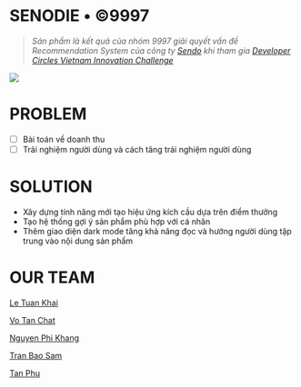 # SENODIE • ©9997

> *Sản phẩm là kết quả của nhóm 9997 giải quyết vấn đề Recommendation System của công ty [Sendo](https://www.sendo.vn/)  khi tham gia [Developer Circles Vietnam Innovation Challenge](https://www.facebook.com/groups/hoidevcvietnam/)*

![](https://i.imgur.com/KRlb1Z8.png?raw=true)

# PROBLEM

- [ ]  Bài toán về doanh thu
- [ ]  Trải nghiệm người dùng và cách tăng trải nghiệm người dùng

# SOLUTION

- Xây dựng tính năng mới tạo hiệu ứng kích cầu dựa trên điểm thưởng
- Tạo hệ thống gợi ý sản phẩm phù hợp với cá nhân
- Thêm giao diện dark mode tăng khả năng đọc và hướng người dùng tập trung vào nội dung sản phẩm

# OUR TEAM

[Le Tuan Khai](https://www.facebook.com/leek.leekhai18)

[Vo Tan Chat](https://www.facebook.com/tanchatvo)  

[Nguyen Phi Khang](https://www.facebook.com/khangse616)  

[Tran Bao Sam](https://www.facebook.com/baosam.tran)  

[Tan Phu](https://www.facebook.com/phunguyen97)  
